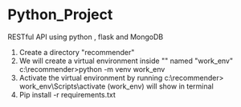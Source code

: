 # Python_Project
RESTful API using python , flask and MongoDB

1. Create a directory "recommender"
2. We will create a virtual environment inside "" named "work_env"
c:\recommender>python -m venv work_env
3. Activate the virtual environment by running 
c:\recommender> work_env\Scripts\activate
(work_env) will show in terminal
4. Pip install -r requirements.txt
